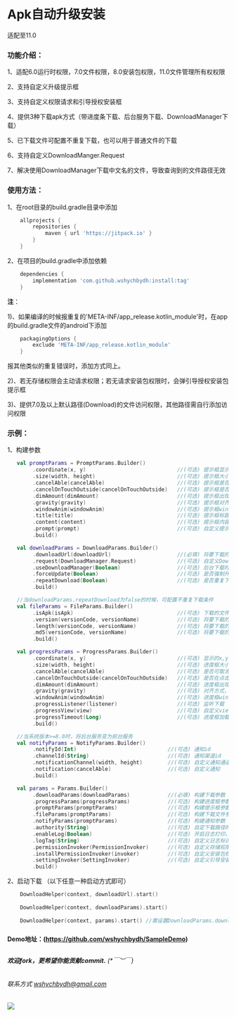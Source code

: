 # Apk自动升级安装

适配至11.0

### 功能介绍：

1、适配6.0运行时权限，7.0文件权限，8.0安装包权限，11.0文件管理所有权权限

2、支持自定义升级提示框

3、支持自定义权限请求和引导授权安装框

4、提供3种下载apk方式（带进度条下载、后台服务下载、DownloadManager下载）

5、已下载文件可配置不重复下载，也可以用于普通文件的下载

6、支持自定义DownloadManger.Request

7、解决使用DownloadManager下载中文名的文件，导致查询到的文件路径无效

### 使用方法：

1、在root目录的build.gradle目录中添加
```groovy
    allprojects {
        repositories {
            maven { url 'https://jitpack.io' }
        }
    }
```

2、在项目的build.gradle中添加依赖
```groovy
    dependencies {
        implementation 'com.github.wshychbydh:install:tag'
    }
```

**注**：

1)、如果编译的时候报重复的'META-INF/app_release.kotlin_module'时，在app的build.gradle文件的android下添加
```groovy
    packagingOptions {
        exclude 'META-INF/app_release.kotlin_module'
    }
```
报其他类似的重复错误时，添加方式同上。

2)、若无存储权限会主动请求权限；若无请求安装包权限时，会弹引导授权安装包提示框

3)、提供7.0及以上默认路径(Download)的文件访问权限，其他路径需自行添加访问权限

### 示例：

1、构建参数
```kotlin
   val promptParams = PromptParams.Builder()           
        .coordinate(x, y)                             //(可选) 提示框显示的x,y坐标
        .size(width, height)                          //(可选) 提示框大小，默认100%屏宽
        .cancelAble(cancelAble)                       //(可选) 提示框是否可按返回键取消，默认false
        .cancelOnTouchOutside(cancelOnTouchOutside)   //(可选) 提示框是否在点击区域外取消，默认false
        .dimAmount(dimAmount)                         //(可选) 提示框出现时，背景灰度，默认0
        .gravity(gravity)                             //(可选) 提示框对齐方式，默认Gravity.Center
        .windowAnim(windowAnim)                       //(可选) 提示框window动画，默认无
        .title(title)                                 //(可选) 提示框标题
        .content(content)                             //(可选) 提示框内容（内容和标题需至少有一个，否则不提示）
        .prompt(prompt)                               //(可选) 自定义提示框
        .build() 

   val downloadParams = DownloadParams.Builder()
        .downloadUrl(downloadUrl)                     //(必填) 将要下载的apk网络地址
        .request(DownloadManager.Request)             //(可选) 自定义DownloadManger.Request
        .useDownloadManager(Boolean)                  //(可选) 后台下载时是否使用DownloadManager下载，默认true
        .forceUpdate(Boolean)                         //(可选) 是否强制升级，默认false
        .repeatDownload(Boolean)                      //(可选) 是否重复下载，默认false
        .build()

   //当downloadParams.repeatDownload为false的时候，可配置不重复下载条件
   val fileParams = FileParams.Builder()
        .isApk(isApk)                                 //(可选) 下载的文件是否为apk，默认true，若是apk将会触发自动安装
        .version(versionCode, versionName)            //(可选) 将要下载的apk版本信息
        .length(versionCode, versionName)             //(可选) 将要下载的文件长度，若与已下载的文件长度一致将不重复下载
        .md5(versionCode, versionName)                //(可选) 将要下载的文件md5值，若与已下载的文件md5一致将不重复下载
        .build()

   val progressParams = ProgressParams.Builder()
        .coordinate(x, y)                             //(可选) 显示的x,y坐标
        .size(width, height)                          //(可选) 进度框大小，默认100%屏宽
        .cancelAble(cancelAble)                       //(可选) 是否可取消，但不会取消任务，默认false
        .cancelOnTouchOutside(cancelOnTouchOutside)   //(可选) 是否在点击区域外取消，不会取消任务，默认false
        .dimAmount(dimAmount)                         //(可选) 进度框出现时，背景灰度，默认0
        .gravity(gravity)                             //(可选) 对齐方式，默认Gravity.Center
        .windowAnim(windowAnim)                       //(可选) 进度框window动画，默认无
        .progressListener(listener)                   //(可选) 监听下载
        .progressView(view)                           //(可选) 自定义view
        .progressTimeout(Long)                        //(可选) 进度框加载超时时长，超时后不会取消下载任务，默认10分钟
        .build()

   //当系统版本>=8.0时，将后台服务变为前台服务
   val notifyParams = NotifyParams.Builder()
        .notifyId(Int)                             //(可选) 通知id
        .channelId(String)                         //(可选) 通知渠道id
        .notificationChannel(width, height)        //(可选) 自定义通知通道
        .notification(cancelAble)                  //(可选) 自定义通知
        .build()

   val params = Params.Builder()
        .downloadParams(downloadParams)            //(必填) 构建下载参数
        .progressParams(progressParams)            //(可选) 构建进度框参数
        .promptParams(promptParams)                //(可选) 构建提示框参数
        .fileParams(promptParams)                  //(可选) 构建下载文件参数
        .notifyParams(promptParams)                //(可选) 构建通知参数
        .authority(String)                         //(可选) 自定下载路径时，需设置临时授权路径，默认已授权external/Download
        .enableLog(Boolean)                        //(可选) 开启日志打印，默认false
        .logTag(String)                            //(可选) 自定义日志标识，默认download
        .permissionInvoker(PermissionInvoker)      //(可选) 自定义存储权限请求
        .installPermissionInvoker(invoker)         //(可选) 自定义安装包权限请求
        .settingInvoker(SettingInvoker)            //(可选) 自定义引导安装未知应用权限设置框
        .build() 
```
2、启动下载 （以下任意一种启动方式即可）
```kotlin
    DownloadHelper(context, downloadUrl).start()  
        
    DownloadHelper(context, downloadParams).start()
    
    DownloadHelper(context, params).start() //需设置DownloadParams.downloadUrl
```


#####   
 
**Demo地址：(https://github.com/wshychbydh/SampleDemo)**    
    
##

###### **欢迎fork，更希望你能贡献commit.** (*￣︶￣)    

###### 联系方式 wshychbydh@gmail.com

[![](https://jitpack.io/v/wshychbydh/install.svg)](https://jitpack.io/#wshychbydh/install)
